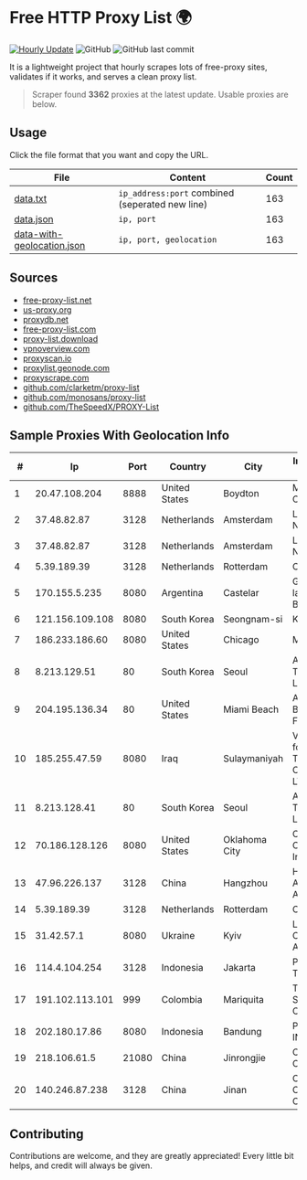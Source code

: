 
# Free HTTP Proxy List 🌍

[![Hourly Update](https://github.com/mertguvencli/http-proxy-list/actions/workflows/main.yml/badge.svg?branch=main)](https://github.com/mertguvencli/http-proxy-list/actions/workflows/main.yml)
![GitHub](https://img.shields.io/github/license/mertguvencli/http-proxy-list)
![GitHub last commit](https://img.shields.io/github/last-commit/mertguvencli/http-proxy-list)

It is a lightweight project that hourly scrapes lots of free-proxy sites, validates if it works, and serves a clean proxy list.


> Scraper found **3362** proxies at the latest update. Usable proxies are below.

## Usage

Click the file format that you want and copy the URL.


|File|Content|Count|
|----|-------|-----|
|[data.txt](https://raw.githubusercontent.com/mertguvencli/http-proxy-list/main/proxy-list/data.txt)|`ip_address:port` combined (seperated new line)|163|
|[data.json](https://raw.githubusercontent.com/mertguvencli/http-proxy-list/main/proxy-list/data.json)|`ip, port`|163|
|[data-with-geolocation.json](https://raw.githubusercontent.com/mertguvencli/http-proxy-list/main/proxy-list/data-with-geolocation.json)|`ip, port, geolocation`|163|

## Sources

* [free-proxy-list.net](https://free-proxy-list.net)
* [us-proxy.org](https://www.us-proxy.org)
* [proxydb.net](http://proxydb.net)
* [free-proxy-list.com](https://free-proxy-list.com/?page=&port=&type%5B%5D=http&type%5B%5D=https&up_time=0&search=Search)
* [proxy-list.download](https://www.proxy-list.download/HTTP)
* [vpnoverview.com](https://vpnoverview.com/privacy/anonymous-browsing/free-proxy-servers)
* [proxyscan.io](https://www.proxyscan.io)
* [proxylist.geonode.com](https://proxylist.geonode.com/api/proxy-list?limit=300&page=1&sort_by=lastChecked&sort_type=desc&protocols=http,https)
* [proxyscrape.com](https://api.proxyscrape.com/v2/?request=displayproxies&protocol=http&timeout=10000&country=all&ssl=all&anonymity=all)
* [github.com/clarketm/proxy-list](https://raw.githubusercontent.com/clarketm/proxy-list/master/proxy-list-raw.txt)
* [github.com/monosans/proxy-list](https://raw.githubusercontent.com/monosans/proxy-list/main/proxies/http.txt)
* [github.com/TheSpeedX/PROXY-List](https://raw.githubusercontent.com/TheSpeedX/PROXY-List/master/http.txt)


## Sample Proxies With Geolocation Info

|#|Ip|Port|Country|City|Internet Service Provider|
|-|--|----|-------|----|-------------------------|
|1|20.47.108.204|8888|United States|Boydton|Microsoft Corporation|
|2|37.48.82.87|3128|Netherlands|Amsterdam|LeaseWeb Netherlands B.V.|
|3|37.48.82.87|3128|Netherlands|Amsterdam|LeaseWeb Netherlands B.V.|
|4|5.39.189.39|3128|Netherlands|Rotterdam|ColoCenter b.v.|
|5|170.155.5.235|8080|Argentina|Castelar|Gobernacion de la Provincia de Buenos Aires|
|6|121.156.109.108|8080|South Korea|Seongnam-si|Korea Telecom|
|7|186.233.186.60|8080|United States|Chicago|Maxihost LTDA|
|8|8.213.129.51|80|South Korea|Seoul|Alibaba (US) Technology Co., Ltd.|
|9|204.195.136.34|80|United States|Miami Beach|Atlantic Broadband Finance, LLC|
|10|185.255.47.59|8080|Iraq|Sulaymaniyah|Valin Company for General Trading and Communication LTD|
|11|8.213.128.41|80|South Korea|Seoul|Alibaba (US) Technology Co., Ltd.|
|12|70.186.128.126|8080|United States|Oklahoma City|Cox Communications Inc.|
|13|47.96.226.137|3128|China|Hangzhou|Hangzhou Alibaba Advertising Co|
|14|5.39.189.39|3128|Netherlands|Rotterdam|ColoCenter b.v.|
|15|31.42.57.1|8080|Ukraine|Kyiv|Limited Liability Company AVATOR ISP|
|16|114.4.104.254|3128|Indonesia|Jakarta|PT. INDOSAT Tbk|
|17|191.102.113.101|999|Colombia|Mariquita|TV AZTECA SUCURSAL COLOMBIA|
|18|202.180.17.86|8080|Indonesia|Bandung|PT. HIPERNET INDODATA|
|19|218.106.61.5|21080|China|Jinrongjie|China Unicom CncNet|
|20|140.246.87.238|3128|China|Jinan|Cloud Computing Corporation|



## Contributing

Contributions are welcome, and they are greatly appreciated! Every
little bit helps, and credit will always be given.

